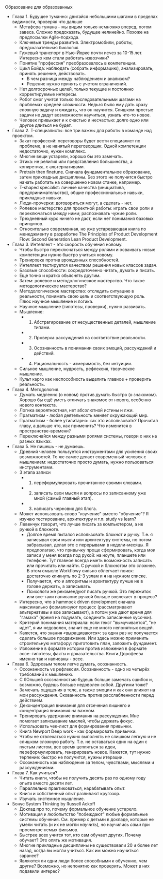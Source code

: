 Образование для образованных

- Глава 1. Будущее туманно: двигайся небольшими шагами в пределах видимости, проверяя что дальше
  - Метафора тумана – мы видим только немножко вперед, потом завеса. Сложно предсказать, будущее нелинейно. Похоже на предпосылки Agile-подхода.
  - Ключевые тренды развития. Электромобили, роботы, предсказательная биология.
  - Гужевый транспорт в Нью-Йорке почти исчез за 10-15 лет. Интересно кем стали работать извозчики?
  - Понятие "профессия" преобразовалось в компетенции.
  - Цикл Бойда: наблюдать (собрать информацию), анализировать, принять решение, действовать.
    - В чем разница между наблюдением и анализом?
    - Решение нужно принять с учетом ограничений.
  - Нет долгосрочных целей, только текущие и постоянно корректируемые интересы.
  - Робот смог учится только последовательными шагами на проблемах средней сложности. Недьзя было ему дать сразу сложную задачу и ожидать, что он научится. Слишком простые задачи не дадут возможности научиться, узнать что-то новое.
  - Человек привыкает и к счастью и несчастью: долго одно или другое длиться не будет.
- Глава 2. Т-специалисты: все три важны для работы в команде над проектом.
  - Закат профессий: переговоры будет вести специалист по проблеме, а не нанятый переговорщик. Одной компетенции недостаточно, нужен комплекс.
  - Многие вещи устарели, хорошо бы это замечать.
  - Этика: не религия или представления большинства, а конкретика, с альтернативами.
  - Pretrain then finetune.  Сначала фундаментальное образование, затем прикладные дисциплины. Без этого не получится быстро начать работать на совершенно новом станке, например.
  - T-shaped specialist: личные качества (инициатива, предпринимательство), общие профессиональные навыки, прикладные навыки.
  - Люди-прочерки: договориться могут, а сделать - нет.
  - Ролевое мастерство для проектной работы: играть свои роли и переключаться между ними; распознавать чужие роли.
  - Трехдневный курс ничего не даст, если нет понимания базовых принципов.
  - Относительно современная, но уже устаревающая книга по менеджменту в разработке The Principles of Product Development Flow: Second Generation Lean Product Development.
- Глава 3. Интеллект - это скорость обучения новому.
  - Чтобы быстро переключаться между ролями и осваивать новые компетенции нужно быстро учиться новому.
  - Тренировка против врожденных способностей.
  - Интеллект тестируется качеством решения новых классов задач.
  - Базовые способности: сосредоточенно читать, думать и писать.
  - Еще точно и кратко обьяснять другим.
  - Затем: ролевое и методологическое мастерство. Что такое методологическое мастерство?
  - Методологическое мастерство: отследить ситуацию в реальности, понимать свою цель и соответствующую роль. Плюс научное мышление и логика.
  - Научное мышление (гипотезы, проверки), нужно развивать.
  - Мышление:
    - 1. Абстрагирование от несущественных деталей, мышление типами.
    - 2. Проверка рассуждений на соответствие реальности.
    - 3. Осознанность в понимании своих эмоций, рассуждений и действий.
    - 4. Рациональность - измеримость, без интуиции.
  - Сильное мышление, мудрость, рефлексия, творческое мышление.
  - Культ карго как неспособность выделить главное + проверить реальность.
- Глава 4. Методология.
  - Думать медленно (о новом) против думать быстро (о знакомом). Хорошо бы ещё уметь отличать знакомое от нового, особенно нового контекста.
  - Логика вероятностная, нет абсолютной истины и лжи.
  - Прагматизм - любая деятельность меняет окружающий мир.
  - Прагматизм - более утилитарно: как это использовать? Прочитал главу, а дальше что, как применить? Что изменится в пространстве-времени?
  - Переключайся между разными ролями системы, говори о них на разных языках.
- Глава 5. Не пишешь - не думаешь.
  - Древний человек пользуется инструментами для усиления своих возможностей. То же самое делает современный человек с мышлением: недостаточно просто думать, нужно пользоваться инструментами.
  - 3 этапа записи
    - 1) переформулировать прочитанное своими словами.
    - 2) записать свои мысли и вопросы по записанному уже мной (самый главный этап).
    - 3) написать черновик для блога.
  - Может использовать слово "изучение" вместо "обучение"? Я изучаю тестирование, архитектуру и т.п. study vs learn?
  - Левенчук говорит, что лучше писать за компьютером, а не ручкой в блокноте.
    - Долгое время пытался использовать блокнот и ручку. Т.е. я записывал свои мысли или архитектуру системы, но потом забрасывал, делал это с перерывами в недели-месяцы. Я предполагаю, что привычку проще сформировать, когда мои записи у меня всегда под рукой: на ноуте, планшете или телефоне. Тут главное всегда иметь возможность записать или прочитать или найти. С ручкой и блокнотом это сложнее. В этом смысле Workflowy сильно облегчает поиск: достаточно кликнуть по 2-3 узлам и я на нужном списке.
    - Получается, что и алгоритмы и архитектуру лучше не в голове держать, а записывать.
    - Психологи же рекомендуют писать ручкой. Это пережиток или все-таки написание ручкой больше вовлекает в процесс?
  - Интересно, что в hammock driven development сначала максимально формализуют процесс (рассматривают альтернативы и все записывают), а потом уже дают время для "гамака" (время на подумать, соединить записанные кусочки).
  - Критерий понимания материала: если текст "вымучивается", "не идет", я им недоволен, значит еще не много непонятных вещей.
  - Кажется, что знания «выращиваются»: за один раз не получается сделать большое продвижение. Или здесь можно применить строительную метафору: приготовить план, заложить фундамент.
  - Изложение в формате истории против изложения в формате эссе: гипотезы, факты и доказательства. Книги Дорофеева именно так и написаны - эссе. 
- Глава 6. Здоровым телом легче думать, осознанность.
  - Осознанность vs рефлексия. Осознанность - одно из четырёх требований к мышлению.
  - С бОльшей осознанностью будешь больше замечать ошибок и, возможно, будешь больше недоволен собой. Другими тоже?
  - Замечать ощущения в теле, а также эмоции и как они влияют на мои рассуждения. Скованность против расслабленности перед действием.
  - Деконцентрация внимания для отсечения лишнего и концентрация внимания на важном.
  - Тренировать удержание внимания на рассуждении. Мне помогает записывание мыслей, чтобы держать фокус.
  - Использовать чек-лист для формирования привычки.
  - Книга Newport Deep work - как формировать привычки.
  - Чтобы не отвлекаться нужно выполнять не слишком легкую и не слишком сложную работу. Т.е. не оставаться один на один с пустым листом, все время цепляться за идеи, переформулировать, генерировать новое. Кажется, тут нужно терпение: быстро не получится, нужны итерации.
  - Осознанность как наблюдение за телом, чувствами, мыслями и рассуждениями.
- Глава 7. Как учиться?
  - Читать книги, чтобы не получить десять раз по одному году опыта вместо десяти лет.
  - Параллельно практиковаться, нарабатывать опыт.
  - Книги и собственный опыт развивают кругозор.
  - Изучать системное мышление.
- Бонус System Thinking by Russell Ackoff
  - Доклад про то, почему формальное обучение устарело.
  - Мотивация и любопытство "побеждают" любые формальные системы обучения. См. пример с детьми в докладе, которые не умели читать (и их не могли _научить_), но научились _сами_ при просмотре немых фильмов.
  - Быстрее всех учится тот, кто сам обучает других. Почему обучает? Это опять же мотивация.
  - Многие прикладные дисциплины не существовали 20 и более лет назад, когда вы могли учиться. Как им можно научиться заранее?
  - Являются ли одни люди более способными к обучению, чем другие? Возможно, но непонятно как проверить. Может в них подавили интерес?
